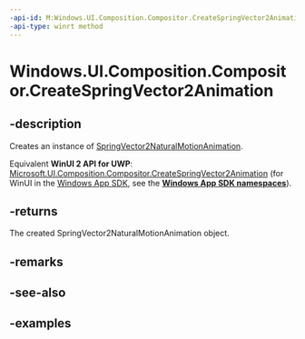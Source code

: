 ```yaml
---
-api-id: M:Windows.UI.Composition.Compositor.CreateSpringVector2Animation
-api-type: winrt method
---
```


<!-- Method syntax.
public SpringVector2NaturalMotionAnimation Compositor.CreateSpringVector2Animation()
-->

# Windows.UI.Composition.Compositor.CreateSpringVector2Animation

## -description

Creates an instance of [SpringVector2NaturalMotionAnimation](springvector2naturalmotionanimation.md).

Equivalent **WinUI 2 API for UWP**: [Microsoft.UI.Composition.Compositor.CreateSpringVector2Animation](/windows/winui/api/microsoft.ui.composition.compositor.createspringvector2animation) (for WinUI in the [Windows App SDK](/windows/apps/windows-app-sdk/), see the **[Windows App SDK namespaces](/windows/windows-app-sdk/api/winrt/)**).

## -returns

The created SpringVector2NaturalMotionAnimation object.

## -remarks

## -see-also

## -examples

